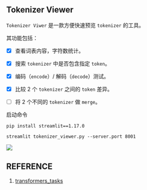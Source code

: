 ## Tokenizer Viewer

`Tokenizer Viwer` 是一款方便快速预览 `tokenizer` 的工具。

其功能包括：

- [x] 查看词表内容，字符数统计。
 

- [x] 搜索 `tokenizer` 中是否包含指定 `token`。
 

- [x] 编码（`encode`）/ 解码（`decode`）测试。
 

- [x] 比较 2 个 `tokenizer` 之间的 `token` 差异。
 

- [ ] 将 2 个不同的 `tokenizer` 做 `merge`。


启动命令

```shell
pip install streamlit==1.17.0
```

```shell
streamlit tokenizer_viewer.py --server.port 8001
```

![](../images/tokenizer.png)


## REFERENCE

1. [transformers_tasks](https://github.com/HarderThenHarder/transformers_tasks)

